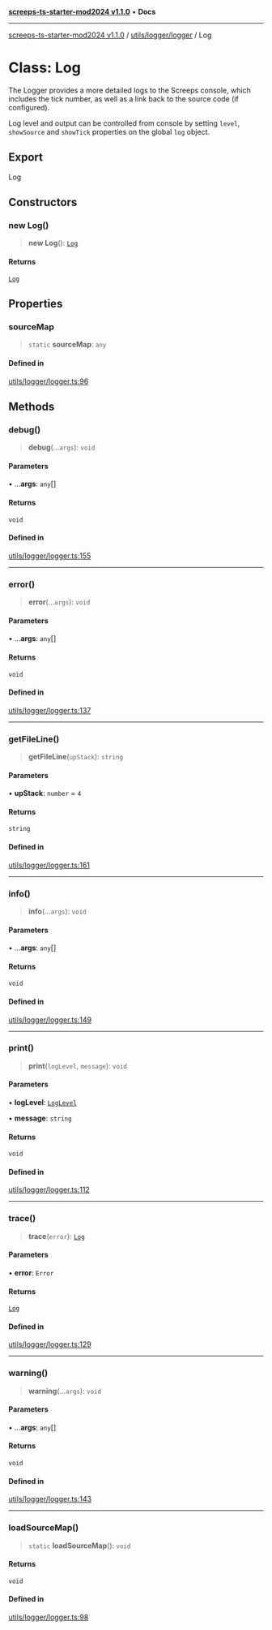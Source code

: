 [**screeps-ts-starter-mod2024 v1.1.0**](../../../../README.md) • **Docs**

***

[screeps-ts-starter-mod2024 v1.1.0](../../../../modules.md) / [utils/logger/logger](../README.md) / Log

# Class: Log

The Logger provides a more detailed logs to the Screeps console, which
includes the tick number, as well as a link back to the source code (if
configured).

Log level and output can be controlled from console by setting `level`,
`showSource` and `showTick` properties on the global `log` object.

## Export

Log

## Constructors

### new Log()

> **new Log**(): [`Log`](Log.md)

#### Returns

[`Log`](Log.md)

## Properties

### sourceMap

> `static` **sourceMap**: `any`

#### Defined in

[utils/logger/logger.ts:96](https://github.com/Kaimodo/screeps-ts-starter-mod2024/blob/a5b73b336d65167dfd0cbe18548fc5cecc5905cf/src/utils/logger/logger.ts#L96)

## Methods

### debug()

> **debug**(...`args`): `void`

#### Parameters

• ...**args**: `any`[]

#### Returns

`void`

#### Defined in

[utils/logger/logger.ts:155](https://github.com/Kaimodo/screeps-ts-starter-mod2024/blob/a5b73b336d65167dfd0cbe18548fc5cecc5905cf/src/utils/logger/logger.ts#L155)

***

### error()

> **error**(...`args`): `void`

#### Parameters

• ...**args**: `any`[]

#### Returns

`void`

#### Defined in

[utils/logger/logger.ts:137](https://github.com/Kaimodo/screeps-ts-starter-mod2024/blob/a5b73b336d65167dfd0cbe18548fc5cecc5905cf/src/utils/logger/logger.ts#L137)

***

### getFileLine()

> **getFileLine**(`upStack`): `string`

#### Parameters

• **upStack**: `number` = `4`

#### Returns

`string`

#### Defined in

[utils/logger/logger.ts:161](https://github.com/Kaimodo/screeps-ts-starter-mod2024/blob/a5b73b336d65167dfd0cbe18548fc5cecc5905cf/src/utils/logger/logger.ts#L161)

***

### info()

> **info**(...`args`): `void`

#### Parameters

• ...**args**: `any`[]

#### Returns

`void`

#### Defined in

[utils/logger/logger.ts:149](https://github.com/Kaimodo/screeps-ts-starter-mod2024/blob/a5b73b336d65167dfd0cbe18548fc5cecc5905cf/src/utils/logger/logger.ts#L149)

***

### print()

> **print**(`logLevel`, `message`): `void`

#### Parameters

• **logLevel**: [`LogLevel`](../../logLevel/enumerations/LogLevel.md)

• **message**: `string`

#### Returns

`void`

#### Defined in

[utils/logger/logger.ts:112](https://github.com/Kaimodo/screeps-ts-starter-mod2024/blob/a5b73b336d65167dfd0cbe18548fc5cecc5905cf/src/utils/logger/logger.ts#L112)

***

### trace()

> **trace**(`error`): [`Log`](Log.md)

#### Parameters

• **error**: `Error`

#### Returns

[`Log`](Log.md)

#### Defined in

[utils/logger/logger.ts:129](https://github.com/Kaimodo/screeps-ts-starter-mod2024/blob/a5b73b336d65167dfd0cbe18548fc5cecc5905cf/src/utils/logger/logger.ts#L129)

***

### warning()

> **warning**(...`args`): `void`

#### Parameters

• ...**args**: `any`[]

#### Returns

`void`

#### Defined in

[utils/logger/logger.ts:143](https://github.com/Kaimodo/screeps-ts-starter-mod2024/blob/a5b73b336d65167dfd0cbe18548fc5cecc5905cf/src/utils/logger/logger.ts#L143)

***

### loadSourceMap()

> `static` **loadSourceMap**(): `void`

#### Returns

`void`

#### Defined in

[utils/logger/logger.ts:98](https://github.com/Kaimodo/screeps-ts-starter-mod2024/blob/a5b73b336d65167dfd0cbe18548fc5cecc5905cf/src/utils/logger/logger.ts#L98)
